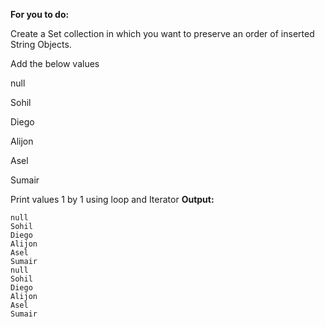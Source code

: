 **For you to do:**

Create a Set collection in which you want to preserve an order of inserted String Objects.

Add the below values

null

Sohil

Diego

Alijon

Asel

Sumair

Print values 1 by 1 using loop and Iterator
**Output:**

```
null
Sohil
Diego
Alijon
Asel
Sumair
null
Sohil
Diego
Alijon
Asel
Sumair
```

